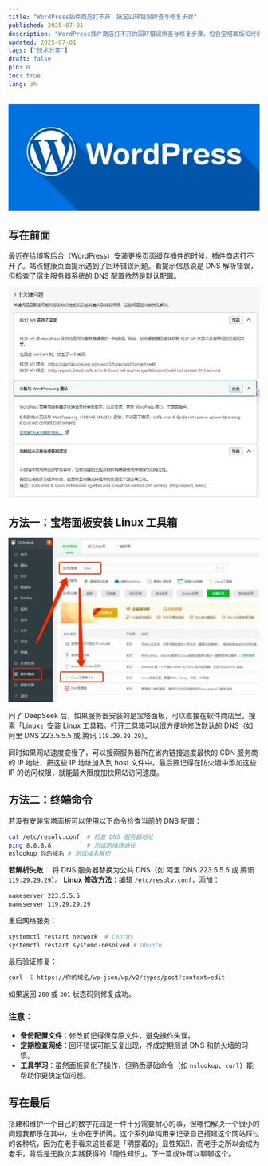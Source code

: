 ```yaml
---
title: "WordPress插件商店打不开，搞定回环错误排查与修复步骤"
published: 2025-07-01
description: "WordPress插件商店打不开的回环错误排查与修复步骤，包含宝塔面板和终端命令两种解决方案。"
updated: 2025-07-01
tags: ["技术分享"]
draft: false
pin: 0
toc: true
lang: zh
---
```

![封面](./_images/WordPress插件商店打不开，搞定回环错误排查与修复步骤-1754594730853.webp)
## 写在前面

最近在给博客后台（WordPress）安装更换页面缓存插件的时候，插件商店打不开了。站点健康页面提示遇到了回环错误问题。看提示信息说是 DNS 解析错误，但检查了宿主服务器系统的 DNS 配置依然是默认配置。

![](./_images/WordPress插件商店打不开，搞定回环错误排查与修复步骤-1754594749932.webp)

## 方法一：宝塔面板安装 Linux 工具箱

![](./_images/WordPress插件商店打不开，搞定回环错误排查与修复步骤-1754594761033.webp)

问了 DeepSeek 后，如果服务器安装的是宝塔面板，可以直接在软件商店里，搜索「Linux」安装 Linux 工具箱。打开工具箱可以很方便地修改默认的 DNS（如阿里 DNS 223.5.5.5 或 腾讯 `119.29.29.29`）。

同时如果网站速度变慢了，可以搜索服务器所在省内链接速度最快的 CDN 服务商的 IP 地址，把这些 IP 地址加入到 host 文件中，最后要记得在防火墙中添加这些 IP 的访问权限，就能最大限度加快网站访问速度。

## 方法二：终端命令

若没有安装宝塔面板可以使用以下命令检查当前的 DNS 配置：

```bash
cat /etc/resolv.conf  # 检查 DNS 服务器地址
ping 8.8.8.8          # 测试网络连通性
nslookup 你的域名 # 测试域名解析
```

**若解析失败**：
将 DNS 服务器替换为公共 DNS（如 阿里 DNS 223.5.5.5 或 腾讯 `119.29.29.29`）。
**Linux 修改方法**：编辑 `/etc/resolv.conf`，添加：

```bash
nameserver 223.5.5.5
nameserver 119.29.29.29
```

重启网络服务：

```bash
systemctl restart network  # CentOS
systemctl restart systemd-resolved # Ubuntu
```

最后验证修复：

```bash
curl -I https://你的域名/wp-json/wp/v2/types/post?context=edit
```

如果返回 `200` 或 `301` 状态码则修复成功。

### 注意：

- **备份配置文件**：修改前记得保存原文件，避免操作失误。
- **定期检查网络**：回环错误可能反复出现，养成定期测试 DNS 和防火墙的习惯。
- **工具学习**：虽然面板简化了操作，但熟悉基础命令（如 `nslookup`、`curl`）能帮助你更快定位问题。

## 写在最后

搭建和维护一个自己的数字花园是一件十分需要耐心的事，但哪怕解决一个很小的问题我都乐在其中，生命在于折腾。这个系列单纯用来记录自己搭建这个网站踩过的各种坑，因为在老手看来这些都是「明摆着的」显性知识，而老手之所以会成为老手，背后是无数次实践获得的「隐性知识」。下一篇或许可以聊聊这个。